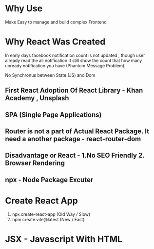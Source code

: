 # Why Use 
Make Easy to manage and build complex Frontend

# Why React Was Created
In early days facebook notification count is not updated , though user already read the all notification
It still show the count that how many unready notification you have (Phantom Message Problem). 

No Synchronus between State (JS) and Dom

## First React Adoption Of React Library - Khan Academy , Unsplash

## SPA (Single Page Applications)

## Router is not a part of Actual React Package. It need a another package - react-router-dom

## Disadvantage or React  - 1.No SEO Friendly  2. Browser Rendering

## npx - Node Package Excuter

# Create React App
1. npx create-react-app <App Name> (Old Way / Slow)
2. npm create vite@latest (New / Fast)

# JSX - Javascript With HTML

